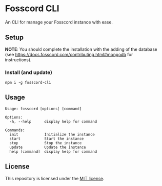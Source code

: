 # Fosscord CLI
An CLI for manage your Fosscord instance with ease.

## Setup
**NOTE**: You should complete the installation with the adding of the database (see https://docs.fosscord.com/contributing.html#mongodb for instructions).

### Install (and update)
`npm i -g fosscord-cli`

## Usage
```
Usage: fosscord [options] [command]

Options:
  -h, --help      display help for command

Commands:
  init            Initialize the instance
  start           Start the instance
  stop            Stop the instance
  update          Update the instance
  help [command]  display help for command
```

## License
This repository is licensed under the [MIT license](LICENSE).
